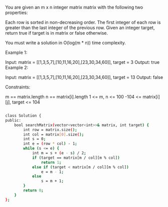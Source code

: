 You are given an m x n integer matrix matrix with the following two properties:

Each row is sorted in non-decreasing order.
The first integer of each row is greater than the last integer of the previous row.
Given an integer target, return true if target is in matrix or false otherwise.

You must write a solution in O(log(m * n)) time complexity.

 

Example 1:


Input: matrix = [[1,3,5,7],[10,11,16,20],[23,30,34,60]], target = 3
Output: true
Example 2:


Input: matrix = [[1,3,5,7],[10,11,16,20],[23,30,34,60]], target = 13
Output: false
 

Constraints:

m == matrix.length
n == matrix[i].length
1 <= m, n <= 100
-104 <= matrix[i][j], target <= 104





```bash

class Solution {
public:
    bool searchMatrix(vector<vector<int>>& matrix, int target) {
        int row = matrix.size();
        int col = matrix[0].size();
        int s = 0;
        int e = (row * col) - 1;
        while (s <= e) {
            int m = s + (e - s) / 2;
            if (target == matrix[m / col][m % col])
                return 1;
            else if (target < matrix[m / col][m % col])
                e = m - 1;
            else
                s = m + 1;
        }
        return 0;
    }
};


